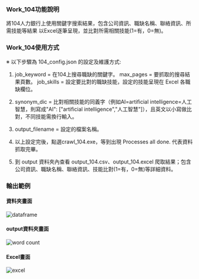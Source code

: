 ### Work_104功能說明
將104人力銀行上使用關鍵字搜索結果，包含公司資訊、職缺名稱、聯絡資訊、所需技能等結果
以Excel逐筆呈現，並比對所需相關技能(1=有，0=無)。

### Work_104使用方式

※	以下步驟為 104_config.json 的設定及維護方式:

1.	job_keyword = 在104上搜尋職缺的關鍵字。
    max_pages = 要抓取的搜尋結果頁數。
    job_skills = 設定要比對的職缺技能，設定的技能呈現在 Excel 各職缺欄位。

2.	synonym_dic = 比對相關技能的同義字（例如AI=artificial intelligence=人工智慧，則寫成"AI": ["artificial intelligence","人工智慧"]），且英文以小寫做比對，不同技能需換行輸入。

3.	output_filename = 設定的檔案名稱。

4.	以上設定完後，點選crawl_104.exe，等到出現 Processes all done. 代表資料抓取完畢。

5.	到 output 資料夾內查看 output_104.csv、output_104.excel 爬取結果；包含公司資訊、職缺名稱、聯絡資訊、技能比對(1=有，0=無)等詳細資料。

### 輸出範例
#### 資料夾畫面
![dataframe](https://github.com/marx1992620/work_104/blob/main/demo/folder.png)
#### output資料夾畫面
![word count](https://github.com/marx1992620/work_104/blob/main/demo/output_dir.png)
#### Excel畫面
![excel](https://github.com/marx1992620/work_104/blob/main/demo/output_file.png)
